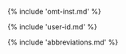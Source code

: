 <!-- section: installation and customization -->
{% include 'omt-inst.md' %}

{% include 'user-id.md' %}
<!-- @todo: update screenshot to include name after VER -->
<!-- check with PMs whether this is necessary for translators too:
     done, it's only wanted for verifiers 
-->


{% include 'abbreviations.md' %}
